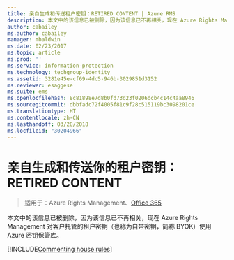 ```yaml
---
title: 亲自生成和传送租户密钥：RETIRED CONTENT | Azure RMS
description: 本文中的该信息已被删除，因为该信息已不再相关，现在 Azure Rights Management 对客户托管的租户密钥（也称为自带密钥，简称 BYOK）使用 Azure 密钥保管库。
author: cabailey
ms.author: cabailey
manager: mbaldwin
ms.date: 02/23/2017
ms.topic: article
ms.prod: ''
ms.service: information-protection
ms.technology: techgroup-identity
ms.assetid: 3281e45e-cf69-4dc5-946b-3029851d3152
ms.reviewer: esaggese
ms.suite: ems
ms.openlocfilehash: 8c81898e7d8b0fd73d23f0206dcb4c14c4aa8946
ms.sourcegitcommit: dbbfadc72f4005f81c9f28c515119bc3098201ce
ms.translationtype: HT
ms.contentlocale: zh-CN
ms.lasthandoff: 03/28/2018
ms.locfileid: "30204966"
---
```

# <a name="generate-and-transfer-your-tenant-key--in-person-retired-content"></a>亲自生成和传送你的租户密钥：RETIRED CONTENT

>适用于：Azure Rights Management、[Office 365](http://download.microsoft.com/download/E/C/F/ECF42E71-4EC0-48FF-AA00-577AC14D5B5C/Azure_Information_Protection_licensing_datasheet_EN-US.pdf)

本文中的该信息已被删除，因为该信息已不再相关，现在 Azure Rights Management 对客户托管的租户密钥（也称为自带密钥，简称 BYOK）使用 Azure 密钥保管库。 

[!INCLUDE[Commenting house rules](../includes/houserules.md)]